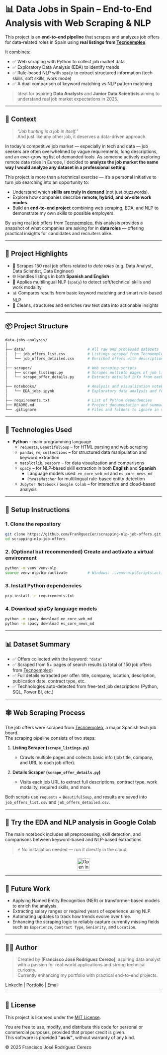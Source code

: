 # 📊 Data Jobs in Spain – End-to-End Analysis with Web Scraping & NLP

This project is an **end-to-end pipeline** that scrapes and analyzes job offers for data-related roles in Spain using **real listings from [Tecnoempleo](https://www.tecnoempleo.com/)**.

It combines:
- ✅ Web scraping with Python to collect job market data
- ✅ Exploratory Data Analysis (EDA) to identify trends
- ✅ Rule-based NLP with `spaCy` to extract structured information (tech skills, soft skills, work mode)
- ✅ A dual comparison of keyword matching vs NLP pattern matching

> Ideal for aspiring **Data Analysts** and **Junior Data Scientists** aiming to understand real job market expectations in 2025.

---

## 🧭 Context

> _“Job hunting is a job in itself.”_  
> And just like any other job, it deserves a data-driven approach.

In today's competitive job market — especially in tech and data — job seekers are often overwhelmed by vague requirements, long descriptions, and an ever-growing list of demanded tools. As someone actively exploring remote data roles in Europe, I decided to **analyze the job market the same way I would analyze any dataset in a professional setting**.

This project is more than a technical exercise — it’s a personal initiative to turn job searching into an opportunity to:

- Understand which **skills are truly in demand** (not just buzzwords).
- Explore how companies describe **remote, hybrid, and on-site work modes**.
- Build an **end-to-end project** combining web scraping, EDA, and NLP to demonstrate my own skills to possible employers.

By using real job offers from [Tecnoempleo](https://www.tecnoempleo.com), this analysis provides a snapshot of what companies are asking for in **data roles** — offering practical insights for candidates and recruiters alike.

---

## 🚀 Project Highlights

- 🔎 Scrapes 150 real job offers related to *data roles* (e.g. Data Analyst, Data Scientist, Data Engineer)
- 🌐 Handles listings in both **Spanish and English**
- 🧠 Applies multilingual NLP (`spaCy`) to detect soft/technical skills and work modality
- 📊 Compares results from basic keyword matching and smart rule-based NLP
- 🧼 Cleans, structures and enriches raw text data into actionable insights

---

## 📦 Project Structure

```bash
data-jobs-analysis/
│
├── data/                            # All raw and processed datasets
│   ├── job_offers_list.csv          # Listings scraped from Tecnoempleo (title, company, URL)
│   └── job_offers_detailed.csv      # Enriched offers with descriptions, metadata, tech tags
│
├── scraper/                         # Web scraping scripts
│   ├── scrape_listings.py           # Scrapes multiple pages of job listings
│   └── scrape_offer_details.py      # Extracts detailed info from each job URL
│
├── notebooks/                       # Analysis and visualization notebooks
│   └── EDA_jobs.ipynb               # Exploratory data analysis and feature engineering
│
├── requirements.txt                 # List of Python dependencies
├── README.md                        # Project documentation and summary
└── .gitignore                       # Files and folders to ignore in version control
```

---

## 🧰 Technologies Used

- **Python** – main programming language
  - `requests`, `BeautifulSoup` – for HTML parsing and web scraping
  - `pandas`, `re`, `collections` – for structured data manipulation and keyword extraction
  - `matplotlib`, `seaborn` – for data visualization and comparisons
  - `spaCy` – for NLP-based skill extraction in both **English** and **Spanish**
    - Language models used: `en_core_web_md` and `es_core_news_md`
    - `PhraseMatcher` for multilingual rule-based entity detection
  - `Jupyter Notebook` / `Google Colab` – for interactive and cloud-based analysis

---

## 🔧 Setup Instructions

### 1. Clone the repository
```bash
git clone https://github.com/FranRguezCer/scrapping-nlp-job-offers.git
cd scrapping-nlp-job-offers
```

### 2. (Optional but recommended) Create and activate a virtual environment
```bash
python -m venv venv-nlp
source venv-nlp/bin/activate         # Windows: .\venv-nlp\Scripts\activate
```

### 3. Install Python dependencies
```bash
pip install -r requirements.txt
```

### 4. Download spaCy language models
```bash
python -m spacy download en_core_web_md
python -m spacy download es_core_news_md
```

---

## 📊 Dataset Summary

- ✅ Offers collected with the keyword: `"data"`
- ✅ Scraped from 5+ pages of search results (a total of 150 job offers from [Tecnoempleo](tecnoempleo.com))
- ✅ Full details extracted per offer: title, company, location, description, publication date, contract type, etc.
- ✅ Technologies auto-detected from free-text job descriptions (Python, SQL, Power BI, etc.)

---

## 🕸️ Web Scraping Process

The job offers were scraped from [Tecnoempleo](https://www.tecnoempleo.com/), a major Spanish tech job board.  
The scraping pipeline consists of two steps:

1. **Listing Scraper (`scrape_listings.py`)**  
   - Crawls multiple pages and collects basic info (job title, company, and URL to each job offer).

2. **Details Scraper (`scrape_offer_details.py`)**  
   - Visits each job URL to extract full descriptions, contract type, work modality, required skills, and more.

Both scripts use `requests` + `BeautifulSoup`, and results are saved into `job_offers_list.csv` and `job_offers_detailed.csv`.

---

## 📓 Try the EDA and NLP analysis in Google Colab

The main notebook includes all preprocessing, skill detection, and comparisons between keyword-based and NLP-based extractions.

> ⚡ No installation needed — run it directly in the cloud:

<div align="center">
  <a href="https://colab.research.google.com/github/FranRguezCer/scrapping-nlp-job-offers/blob/main/notebooks/EDA_jobs.ipynb" target="_blank">
    <img src="https://colab.research.google.com/assets/colab-badge.svg" alt="Open in Colab" style="height: 40px;">
  </a>
</div>


---

## 🧠 Future Work

- Applying Named Entity Recognition (NER) or transformer-based models to enrich the analysis.
- Extracting salary ranges or required years of experience using NLP.
- Automating updates to track how trends evolve over time.
- Enhancing the scraping logic to reliably capture currently missing fields such as `Experience`, `Contract Type`, `Seniority`, and `Location`.

---

## 👨‍💻 Author

> Created by **[Francisco José Rodríguez Cerezo]**, aspiring data analyst with a passion for real-world applications and strong technical curiosity.  
> Currently enhancing my portfolio with practical end-to-end projects.

[LinkedIn](https://linkedin.com/in/franciscojoserodriguezcerezo) | [Portfolio](https://franrguezcer.github.io/portfolio/) | [Email](mailto:fjrguezcerezo@gmail.com)

---

## 📝 License

This project is licensed under the [MIT License](LICENSE).

You are free to use, modify, and distribute this code for personal or commercial purposes, provided that proper credit is given.  
This software is provided **"as is"**, without warranty of any kind.

© 2025 Francisco José Rodríguez Cerezo

